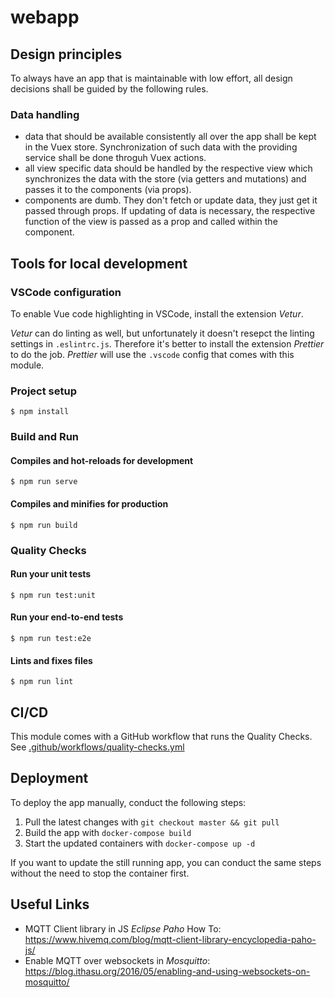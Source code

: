 # webapp

## Design principles

To always have an app that is maintainable with low effort, all design decisions shall be guided by the following rules.

### Data handling

* data that should be available consistently all over the app shall be kept in the Vuex store. Synchronization of such data with the providing service shall be done throguh Vuex actions.
* all view specific data should be handled by the respective view which synchronizes the data with the store (via getters and mutations) and passes it to the components (via props).
* components are dumb. They don't fetch or update data, they just get it passed through props. If updating of data is necessary, the respective function of the view is passed as a prop and called within the component.

## Tools for local development

### VSCode configuration

To enable Vue code highlighting in VSCode, install the extension _Vetur_.

_Vetur_ can do linting as well, but unfortunately it doesn't resepct the linting settings in `.eslintrc.js`. Therefore it's better to install the extension _Prettier_ to do the job. _Prettier_ will use the `.vscode` config that comes with this module.

### Project setup

```
$ npm install
```

### Build and Run

#### Compiles and hot-reloads for development

```
$ npm run serve
```

#### Compiles and minifies for production

```
$ npm run build
```

### Quality Checks

#### Run your unit tests

```
$ npm run test:unit
```

#### Run your end-to-end tests

```
$ npm run test:e2e
```

#### Lints and fixes files

```
$ npm run lint
```

## CI/CD

This module comes with a GitHub workflow that runs the Quality Checks. See [.github/workflows/quality-checks.yml](.github/workflows/quality-checks.yml)


## Deployment

To deploy the app manually, conduct the following steps:

1. Pull the latest changes with `git checkout master && git pull`
1. Build the app with `docker-compose build`
1. Start the updated containers with `docker-compose up -d`

If you want to update the still running app, you can conduct the same steps without the need to stop the container first.

## Useful Links

- MQTT Client library in JS _Eclipse Paho_ How To: https://www.hivemq.com/blog/mqtt-client-library-encyclopedia-paho-js/
- Enable MQTT over websockets in _Mosquitto_: https://blog.ithasu.org/2016/05/enabling-and-using-websockets-on-mosquitto/
